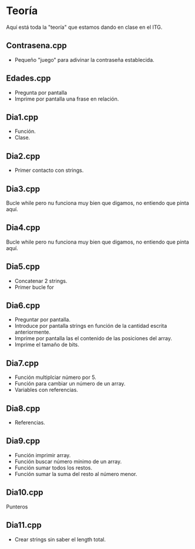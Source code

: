 # Teoría

Aquí está toda la "teoría" que estamos dando en clase en el ITG.

## Contrasena.cpp

* Pequeño "juego" para adivinar la contraseña establecida.

## Edades.cpp

* Pregunta por pantalla
* Imprime por pantalla una frase en relación.

## Dia1.cpp

* Función.
* Clase.

## Dia2.cpp

* Primer contacto con strings.

## Dia3.cpp

Bucle while pero nu funciona muy bien que digamos, no entiendo que pinta aquí.

## Dia4.cpp

Bucle while pero nu funciona muy bien que digamos, no entiendo que pinta aquí.

## Dia5.cpp

* Concatenar 2 strings.
* Primer bucle for

## Dia6.cpp

* Preguntar por pantalla.
* Introduce por pantalla strings en función de la cantidad escrita anteriormente.
* Imprime por pantalla las el contenido de las posiciones del array.
* Imprime el tamaño de bits.

## Dia7.cpp

* Función multiplciar número por 5.
* Función para cambiar un número de un array.
* Variables con referencias.

## Dia8.cpp

* Referencias.

## Dia9.cpp

* Función imprimir array.
* Función buscar número mínimo de un array.
* Función sumar todos los restos.
* Función sumar la suma del resto al número menor.

## Dia10.cpp

Punteros

## Dia11.cpp

* Crear strings sin saber el length total.